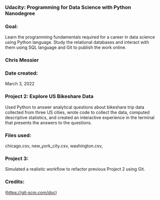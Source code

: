 ### Udacity: Programming for Data Science with Python Nanodegree

### Goal: 
Learn the programming fundamentals required for a career in data science using Python language. Study the relational databases and interact with them using SQL language and Git to publish the work online.

### Chris Messier

### Date created: 
March 3, 2022

### Project 2: Explore US Bikeshare Data
Used Python to answer analytical questions about bikeshare trip data collected from three US cities, wrote code to collect the data, computed descriptive statistics, and created an interactive experience in the terminal that presents the answers to the questions.

### Files used:
chicago.csv,
new_york_city.csv,
washington.csv,

### Project 3: 
Simulated a realistic workflow to refactor previous Project 2 using Git.

### Credits: 
(https://git-scm.com/doc)

